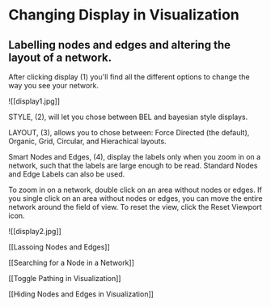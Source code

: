 # Changing Display in Visualization

## Labelling nodes and edges and altering the layout of a network.

After clicking display (1) you'll find all the different options to change the way you see your network.

![[display1.jpg]]

STYLE, (2), will let you chose between BEL and  bayesian style displays.

LAYOUT, (3), allows you to chose between: Force Directed (the default), Organic, Grid, Circular, and Hierachical layouts.  

Smart Nodes and Edges, (4), display the labels only when you zoom in on a network, such that the labels are large enough to be read. 
Standard Nodes and Edge Labels can also be used.

To zoom in on a network, double click on an area without nodes or edges.  If you single click on an area without nodes or edges, you can move the entire network around the field of view. To reset the view, click the Reset Viewport icon.

![[display2.jpg]]


[[Lassoing Nodes and Edges]]

[[Searching for a Node in a Network]]

[[Toggle Pathing in Visualization]]

[[Hiding Nodes and Edges in Visualization]]
